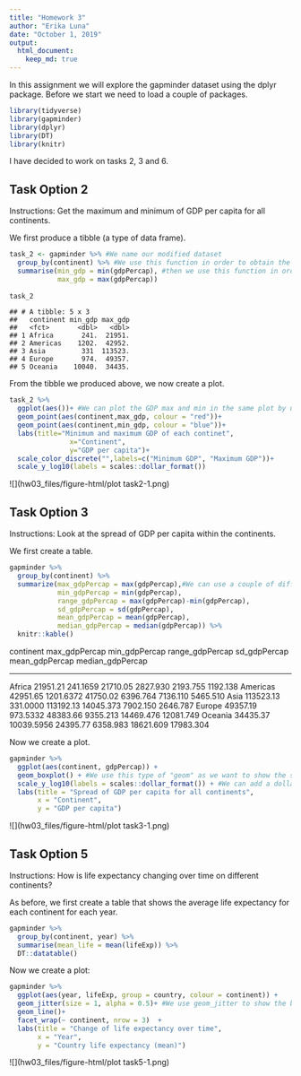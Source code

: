 ```yaml
---
title: "Homework 3"
author: "Erika Luna"
date: "October 1, 2019"
output: 
  html_document:
    keep_md: true
---
```




In this assignment we will explore the gapminder dataset using the dplyr package. Before we start we need to load a couple of packages. 



```r
library(tidyverse)
library(gapminder)
library(dplyr)
library(DT)
library(knitr)
```

I have decided to work on tasks 2, 3 and 6.

## Task Option 2
Instructions: Get the maximum and minimum of GDP per capita for all continents.

We first produce a tibble (a type of data frame).


```r
task_2 <- gapminder %>% #We name our modified dataset
  group_by(continent) %>% #We use this function in order to obtain the information at the continent level.
  summarise(min_gdp = min(gdpPercap), #then we use this function in order to obtain the maximum and minimum of GDP per capita. 
            max_gdp = max(gdpPercap))
  
task_2
```

```
## # A tibble: 5 x 3
##   continent min_gdp max_gdp
##   <fct>       <dbl>   <dbl>
## 1 Africa       241.  21951.
## 2 Americas    1202.  42952.
## 3 Asia         331  113523.
## 4 Europe       974.  49357.
## 5 Oceania    10040.  34435.
```

From the tibble we produced above, we now create a plot. 


```r
task_2 %>% 
  ggplot(aes())+ #We can plot the GDP max and min in the same plot by using geom_point twice. We could also use some other type of "geom". 
  geom_point(aes(continent,max_gdp, colour = "red"))+ 
  geom_point(aes(continent,min_gdp, colour = "blue"))+
  labs(title="Minimum and maximum GDP of each continet",
               x="Continent",
               y="GDP per capita")+
  scale_color_discrete("",labels=c("Minimum GDP", "Maximum GDP"))+
  scale_y_log10(labels = scales::dollar_format())
```

![](hw03_files/figure-html/plot task2-1.png)<!-- -->




## Task Option 3

Instructions: Look at the spread of GDP per capita within the continents.

We first create a table. 

```r
gapminder %>% 
  group_by(continent) %>% 
  summarize(max_gdpPercap = max(gdpPercap),#We can use a couple of different functions within the summarize function. 
            min_gdpPercap = min(gdpPercap),
            range_gdpPercap = max(gdpPercap)-min(gdpPercap),
            sd_gdpPercap = sd(gdpPercap),
            mean_gdpPercap = mean(gdpPercap),
            median_gdpPercap = median(gdpPercap)) %>% 
  knitr::kable()
```



continent    max_gdpPercap   min_gdpPercap   range_gdpPercap   sd_gdpPercap   mean_gdpPercap   median_gdpPercap
----------  --------------  --------------  ----------------  -------------  ---------------  -----------------
Africa            21951.21        241.1659          21710.05       2827.930         2193.755           1192.138
Americas          42951.65       1201.6372          41750.02       6396.764         7136.110           5465.510
Asia             113523.13        331.0000         113192.13      14045.373         7902.150           2646.787
Europe            49357.19        973.5332          48383.66       9355.213        14469.476          12081.749
Oceania           34435.37      10039.5956          24395.77       6358.983        18621.609          17983.304

Now we create a plot.

```r
gapminder %>% 
  ggplot(aes(continent, gdpPercap)) +
  geom_boxplot() + #We use this type of "geom" as we want to show the spread of GDP.
  scale_y_log10(labels = scales::dollar_format()) + #We can add a dollar sign to the values on the y axis.
  labs(title = "Spread of GDP per capita for all continents", 
       x = "Continent", 
       y = "GDP per capita")
```

![](hw03_files/figure-html/plot task3-1.png)<!-- -->



## Task Option 5

Instructions: How is life expectancy changing over time on different continents?

As before, we first create a table that shows the average life expectancy for each continent for each year. 

```r
gapminder %>% 
  group_by(continent, year) %>% 
  summarise(mean_life = mean(lifeExp)) %>% 
  DT::datatable()
```

<!--html_preserve--><div id="htmlwidget-e5e55bddc66de22a55a9" style="width:100%;height:auto;" class="datatables html-widget"></div>
<script type="application/json" data-for="htmlwidget-e5e55bddc66de22a55a9">{"x":{"filter":"none","data":[["1","2","3","4","5","6","7","8","9","10","11","12","13","14","15","16","17","18","19","20","21","22","23","24","25","26","27","28","29","30","31","32","33","34","35","36","37","38","39","40","41","42","43","44","45","46","47","48","49","50","51","52","53","54","55","56","57","58","59","60"],["Africa","Africa","Africa","Africa","Africa","Africa","Africa","Africa","Africa","Africa","Africa","Africa","Americas","Americas","Americas","Americas","Americas","Americas","Americas","Americas","Americas","Americas","Americas","Americas","Asia","Asia","Asia","Asia","Asia","Asia","Asia","Asia","Asia","Asia","Asia","Asia","Europe","Europe","Europe","Europe","Europe","Europe","Europe","Europe","Europe","Europe","Europe","Europe","Oceania","Oceania","Oceania","Oceania","Oceania","Oceania","Oceania","Oceania","Oceania","Oceania","Oceania","Oceania"],[1952,1957,1962,1967,1972,1977,1982,1987,1992,1997,2002,2007,1952,1957,1962,1967,1972,1977,1982,1987,1992,1997,2002,2007,1952,1957,1962,1967,1972,1977,1982,1987,1992,1997,2002,2007,1952,1957,1962,1967,1972,1977,1982,1987,1992,1997,2002,2007,1952,1957,1962,1967,1972,1977,1982,1987,1992,1997,2002,2007],[39.1355,41.2663461538462,43.3194423076923,45.3345384615385,47.4509423076923,49.5804230769231,51.5928653846154,53.3447884615385,53.6295769230769,53.5982692307692,53.3252307692308,54.8060384615385,53.27984,55.96028,58.39876,60.41092,62.39492,64.39156,66.22884,68.09072,69.56836,71.15048,72.42204,73.60812,46.3143939393939,49.3185442424242,51.563223030303,54.66364,57.3192690909091,59.6105563636364,62.6179393939394,64.8511818181818,66.5372121212121,68.0205151515152,69.2338787878788,70.7284848484849,64.4085,66.7030666666667,68.5392333333333,69.7376,70.7750333333333,71.9377666666667,72.8064,73.6421666666667,74.4401,75.5051666666667,76.7006,77.6486,69.255,70.295,71.085,71.31,71.91,72.855,74.29,75.32,76.945,78.19,79.74,80.7195]],"container":"<table class=\"display\">\n  <thead>\n    <tr>\n      <th> <\/th>\n      <th>continent<\/th>\n      <th>year<\/th>\n      <th>mean_life<\/th>\n    <\/tr>\n  <\/thead>\n<\/table>","options":{"columnDefs":[{"className":"dt-right","targets":[2,3]},{"orderable":false,"targets":0}],"order":[],"autoWidth":false,"orderClasses":false}},"evals":[],"jsHooks":[]}</script><!--/html_preserve-->

Now we create a plot: 

```r
gapminder %>% 
  ggplot(aes(year, lifeExp, group = country, colour = continent)) +
  geom_jitter(size = 1, alpha = 0.5)+ #We use geom_jitter to show the behaviour of each country within each continent. 
  geom_line()+
  facet_wrap(~ continent, nrow = 3)  +
  labs(title = "Change of life expectancy over time", 
       x = "Year", 
       y = "Country life expectancy (mean)")
```

![](hw03_files/figure-html/plot task5-1.png)<!-- -->
